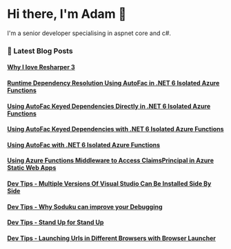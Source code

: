 # Hi there, I'm Adam 👋

I'm a senior developer specialising in aspnet core and c#.

### 📙 Latest Blog Posts
<!--START_SECTION:feed-->
#### [Why I love Resharper 3](http:&#x2F;&#x2F;adamstorr.azurewebsites.net&#x2F;blog&#x2F;why-i-love-resharper-3)
#### [Runtime Dependency Resolution Using AutoFac in .NET 6 Isolated Azure Functions](http:&#x2F;&#x2F;adamstorr.azurewebsites.net&#x2F;blog&#x2F;runtime-dependency-resolution-using-autofac-in-net6.0-isolated-azure-functions)
#### [Using AutoFac Keyed Dependencies Directly in .NET 6 Isolated Azure Functions](http:&#x2F;&#x2F;adamstorr.azurewebsites.net&#x2F;blog&#x2F;using-autofac-keyed-dependencies-directly-in-net6.0-isolated-azure-functions)
#### [Using AutoFac Keyed Dependencies with .NET 6 Isolated Azure Functions](http:&#x2F;&#x2F;adamstorr.azurewebsites.net&#x2F;blog&#x2F;using-autofac-keyed-dependencies-with-net6.0-isolated-azure-functions)
#### [Using AutoFac with .NET 6 Isolated Azure Functions](http:&#x2F;&#x2F;adamstorr.azurewebsites.net&#x2F;blog&#x2F;using-autofac-with-net6.0-isolated-azure-functions)
#### [Using Azure Functions Middleware to Access ClaimsPrincipal in Azure Static Web Apps](http:&#x2F;&#x2F;adamstorr.azurewebsites.net&#x2F;blog&#x2F;using-azure-functions-middleware-to-access-claimsprincipal-in-azure-static-web-apps)
#### [Dev Tips - Multiple Versions Of Visual Studio Can Be Installed Side By Side](http:&#x2F;&#x2F;adamstorr.azurewebsites.net&#x2F;blog&#x2F;dev-tips-multiple-versions-of-visual-vtudio-can-be-installed-side-by-side)
#### [Dev Tips - Why Soduku can improve your Debugging](http:&#x2F;&#x2F;adamstorr.azurewebsites.net&#x2F;blog&#x2F;dev-tips-why-soduku-can-improve-your-debugging)
#### [Dev Tips - Stand Up for Stand Up](http:&#x2F;&#x2F;adamstorr.azurewebsites.net&#x2F;blog&#x2F;dev-tips-stand-up-for-stand-up)
#### [Dev Tips - Launching Urls in Different Browsers with Browser Launcher](http:&#x2F;&#x2F;adamstorr.azurewebsites.net&#x2F;blog&#x2F;dev-tips-launching-urls-in-different-browsers-with-browser-launcher)
<!--END_SECTION:feed-->


<!--
**WestDiscGolf/WestDiscGolf** is a ✨ _special_ ✨ repository because its `README.md` (this file) appears on your GitHub profile.

Here are some ideas to get you started:

- 🔭 I’m currently working on ...
- 🌱 I’m currently learning ...
- 👯 I’m looking to collaborate on ...
- 🤔 I’m looking for help with ...
- 💬 Ask me about ...
- 📫 How to reach me: ...
- 😄 Pronouns: ...
- ⚡ Fun fact: ...
-->
